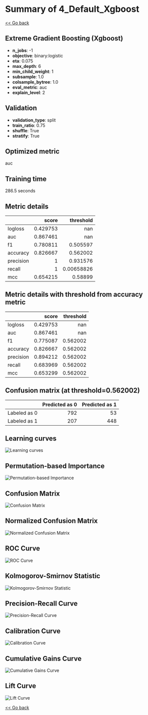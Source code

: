 # Summary of 4_Default_Xgboost

[<< Go back](../README.md)

## Extreme Gradient Boosting (Xgboost)

- **n_jobs**: -1
- **objective**: binary:logistic
- **eta**: 0.075
- **max_depth**: 6
- **min_child_weight**: 1
- **subsample**: 1.0
- **colsample_bytree**: 1.0
- **eval_metric**: auc
- **explain_level**: 2

## Validation

- **validation_type**: split
- **train_ratio**: 0.75
- **shuffle**: True
- **stratify**: True

## Optimized metric

auc

## Training time

286.5 seconds

## Metric details

|           |    score |    threshold |
|:----------|---------:|-------------:|
| logloss   | 0.429753 | nan          |
| auc       | 0.867461 | nan          |
| f1        | 0.780811 |   0.505597   |
| accuracy  | 0.826667 |   0.562002   |
| precision | 1        |   0.931576   |
| recall    | 1        |   0.00658826 |
| mcc       | 0.654215 |   0.58899    |

## Metric details with threshold from accuracy metric

|           |    score |   threshold |
|:----------|---------:|------------:|
| logloss   | 0.429753 |  nan        |
| auc       | 0.867461 |  nan        |
| f1        | 0.775087 |    0.562002 |
| accuracy  | 0.826667 |    0.562002 |
| precision | 0.894212 |    0.562002 |
| recall    | 0.683969 |    0.562002 |
| mcc       | 0.653299 |    0.562002 |

## Confusion matrix (at threshold=0.562002)

|              |   Predicted as 0 |   Predicted as 1 |
|:-------------|-----------------:|-----------------:|
| Labeled as 0 |              792 |               53 |
| Labeled as 1 |              207 |              448 |

## Learning curves

![Learning curves](learning_curves.png)

## Permutation-based Importance

![Permutation-based Importance](permutation_importance.png)

## Confusion Matrix

![Confusion Matrix](confusion_matrix.png)

## Normalized Confusion Matrix

![Normalized Confusion Matrix](confusion_matrix_normalized.png)

## ROC Curve

![ROC Curve](roc_curve.png)

## Kolmogorov-Smirnov Statistic

![Kolmogorov-Smirnov Statistic](ks_statistic.png)

## Precision-Recall Curve

![Precision-Recall Curve](precision_recall_curve.png)

## Calibration Curve

![Calibration Curve](calibration_curve_curve.png)

## Cumulative Gains Curve

![Cumulative Gains Curve](cumulative_gains_curve.png)

## Lift Curve

![Lift Curve](lift_curve.png)

[<< Go back](../README.md)
